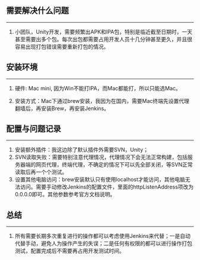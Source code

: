 ## 需要解决什么问题
---
1. 小团队，Unity开发，需要频繁出APK和IPA包，特别是临近截至日期时，一天甚至需要出多个包。每次出包都需要占用开发人员十几分钟甚至更久，并且很容易出现打包错误需要重新打包的情况。

## 安装环境
---
1. 硬件: Mac mini, 因为Win不能打IPA，而Mac都能打，所以只能选Mac。

2. 安装方式：Mac下通过brew安装，我因为在国内，需要Mac终端先设置代理翻墙后，再安装Brew，再安装Jenkins。

## 配置与问题记录
---

1. 安装额外插件：我这边除了默认插件外需要SVN，Unity；
2. SVN读取失败：需要特别注意代理情况，代理情况下会无法正常构建，包括服务器端的网页代理，终端代理，不确定的情况下可以先全部关闭，等SVN正常读取后再一个个测试。
3. 设置其他电脑访问：brew安装默认只有使用localhost才能访问，其他电脑无法访问。需要手动修改Jenkins的配置文件，里面的httpListenAddress项改为0.0.0.0即可。其他参数参考官方文档说明。

## 总结
---

1. 所有需要长期多次重复进行的操作都可以考虑使用Jenkins来代替；一是自动代替手动，避免人为操作产生的失误；二是任何有权限的都可以进行操作打包测试，配置完成后不需要再占用开发测试时间。